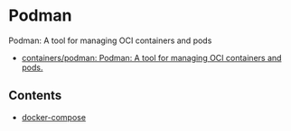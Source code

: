 # Podman

Podman: A tool for managing OCI containers and pods

- [containers/podman: Podman: A tool for managing OCI containers and pods.](https://github.com/containers/podman)

## Contents

- [docker-compose](docker-compose/README.md)
